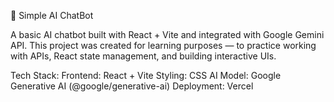 🤖 Simple AI ChatBot

A basic AI chatbot built with React + Vite and integrated with Google Gemini API.
This project was created for learning purposes — to practice working with APIs, React state management, and building interactive UIs.

Tech Stack:
Frontend: React + Vite
Styling: CSS
AI Model: Google Generative AI (@google/generative-ai)
Deployment: Vercel
